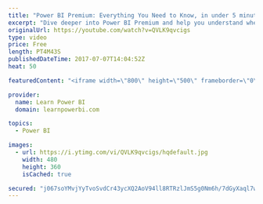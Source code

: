 ```yaml
---
title: "Power BI Premium: Everything You Need to Know, in under 5 minutes!"
excerpt: "Dive deeper into Power BI Premium and help you understand when it may be the right fit for you. May 3rd Announcement: https://powerbi.microsoft.com/en-us/blog/microsoft-accelerates-modern-bi-adoption-with-power-bi-premium/ Jun 12th GA Announcement: https://powerbi.microsoft.com/en-us/blog/power-bi-premium-generally-available/"
originalUrl: https://youtube.com/watch?v=QVLK9qvcigs
type: video
price: Free
length: PT4M43S
publishedDateTime: 2017-07-07T14:04:52Z
heat: 50

featuredContent: "<iframe width=\"800\" height=\"500\" frameborder=\"0\" src=\"https://www.youtube.com/embed/QVLK9qvcigs\" allow=\"accelerometer; autoplay; encrypted-media; gyroscope; picture-in-picture\" allowfullscreen></iframe>"

provider:
  name: Learn Power BI
  domain: learnpowerbi.com

topics:
  - Power BI

images:
  - url: https://i.ytimg.com/vi/QVLK9qvcigs/hqdefault.jpg
    width: 480
    height: 360
    isCached: true

secured: "j067soYMvjYyTvoSvdCr43ycXQ2AoV94ll8RTRzlJmS5g0Nm6h/7dGyXaql7w7jWwK6Deb/6x+q5qOv7Z+zTR3LVyFaCvUcFW4zBJhYrVICQ7/zcMvghKDOaucK3Z1l8MFmOgK5juALB9EBMBt62Ht4sTitJL0mdFGe2HxOx78k3i+BcwsL2B5j4715Q3tEuWpoUjVYFQMBtbbpDDSRykkdGIrp2pOIgbb5s6GdpUuLeQxuUx6G87tE32AQuAsCVmc82fyu4OOiAOEarensx6NaJo+BBbDw1YaKddAPfz9zZGSXhuFe/VJRfuq3dfAm2nsLGXA6FqqCcUyUbmvH9XmWNcEIXNAIXstaGeWGxq6A6PSu92ptLcmbIQjZuhiwQbHin7F22HbyTHDr4PacTcIJ6Sjh9W/ucSnMO56Hi/3w=;+P2c6/hLxIlcz89G3CkJYg=="
---
```


